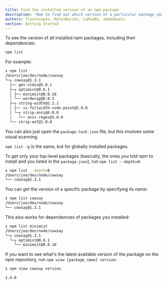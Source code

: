 ```yaml
---
title: Find the installed version of an npm package
description: 'How to find out which version of a particular package you have installed in your app'
authors: flaviocopes, MylesBorins, LaRuaNa, ahmadawais
section: Getting Started
---
```


To see the version of all installed npm packages, including their dependencies:

```bash
npm list
```

For example:

```bash
❯ npm list
/Users/joe/dev/node/cowsay
└─┬ cowsay@1.3.1
  ├── get-stdin@5.0.1
  ├─┬ optimist@0.6.1
  │ ├── minimist@0.0.10
  │ └── wordwrap@0.0.3
  ├─┬ string-width@2.1.1
  │ ├── is-fullwidth-code-point@2.0.0
  │ └─┬ strip-ansi@4.0.0
  │   └── ansi-regex@3.0.0
  └── strip-eof@1.0.0
```

You can also just open the `package-lock.json` file, but this involves some visual scanning.

`npm list -g` is the same, but for globally installed packages.

To get only your top-level packages (basically, the ones you told npm to install and you listed in the `package.json`), run `npm list --depth=0`:

```bash
❯ npm list --depth=0
/Users/joe/dev/node/cowsay
└── cowsay@1.3.1
```

You can get the version of a specific package by specifying its name:

```bash
❯ npm list cowsay
/Users/joe/dev/node/cowsay
└── cowsay@1.3.1
```

This also works for dependencies of packages you installed:

```bash
❯ npm list minimist
/Users/joe/dev/node/cowsay
└─┬ cowsay@1.3.1
  └─┬ optimist@0.6.1
    └── minimist@0.0.10
```

If you want to see what's the latest available version of the package on the npm repository, run `npm view [package_name] version`:

```bash
❯ npm view cowsay version

1.4.0
```
